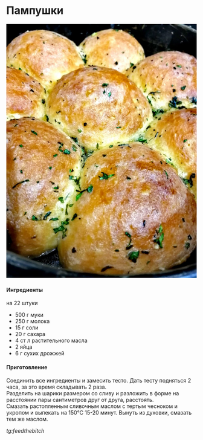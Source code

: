 ﻿---
image: ../pics/pampushki.jpg
---
# Пампушки

![Пампушки](../pics/pampushki.jpg)

#### Ингредиенты

на 22 штуки

* 500 г муки
* 250 г молока
* 15 г соли
* 20 г сахара
* 4 ст л растительного масла
* 2 яйца
* 6 г сухих дрожжей

#### Приготовление

Соединить все ингредиенты и замесить тесто. Дать тесту подняться 2 часа, за это время складывать 2 раза.  
Разделить на шарики размером со сливу и разложить в форме на расстоянии пары сантиметров друг от друга, расстоять.  
Смазать растопленным сливочным маслом с тертым чесноком и укропом и выпекать на 150°С 15-20 минут. Вынуть из духовки, смазать тем же маслом.

*tg:feedthebitch*
